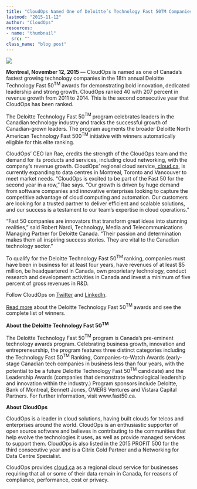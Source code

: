 ```yaml
---
title: "CloudOps Named One of Deloitte’s Technology Fast 50TM Companies"
lastmod: "2015-11-12"
author: "CloudOps"
resources:
- name: "thumbnail"
  src: ""
class_name: "blog post"
---
```


<img src="/images/blog/post/Fast50-CdnWM_3rdPARTY_RGB-H_EN.jpg" class="main-blog-image">

<p><span style="font-weight: 400;"><strong>Montreal, November 12, 2015</strong> — CloudOps is named as one of Canada’s fastest growing technology companies in the 18th annual Deloitte Technology Fast&nbsp;</span><span class="s1">50</span><span class="s2"><sup>TM&nbsp;</sup></span><span style="font-weight: 400;">awards for demonstrating bold innovation, dedicated leadership and strong growth. CloudOps ranked 40 with 207 percent in revenue growth from 2011 to 2014. </span><span style="font-weight: 400;">This is the second consecutive year that CloudOps has been ranked.</span></p>

<p><span style="font-weight: 400;">The Deloitte Technology Fast&nbsp;</span><span class="s1">50</span><span class="s2"><sup>TM&nbsp;</sup></span><span style="font-weight: 400;">program celebrates leaders in the Canadian technology industry and tracks the successful growth of Canadian-grown leaders. The program augments the broader Deloitte North American Technology Fast </span><span class="s1">500</span><span class="s2"><sup>TM</sup></span><span style="font-weight: 400;">&nbsp;initiative with winners automatically eligible for this elite ranking.</span></p>

<p><span style="font-weight: 400;">CloudOps’ CEO Ian Rae, credits the strength of the CloudOps team and the demand for its products and services, including cloud networking</span><span style="font-weight: 400;">, with the company’s revenue growth. CloudOps’ regional cloud service,<a href="https://cloud.ca" target="_blank"> cloud.ca</a>, is currently expanding to data centres in Montreal, Toronto and Vancouver to meet market needs. “CloudOps is excited to be part of the Fast 50 for the second year in a row,” Rae says. “Our growth is driven by huge demand from software companies and innovative enterprises looking to capture the competitive advantage of cloud computing and automation. Our customers are looking for a trusted partner to deliver efficient and scalable solutions, and our success is a testament to our team’s expertise in cloud operations.”</span></p>

<p><span style="font-weight: 400;">“Fast 50 companies are innovators that transform great ideas into stunning realities,” said Robert Nardi, Technology, Media and Telecommunications Managing Partner for Deloitte Canada. “Their passion and determination makes them all inspiring success stories. They are vital to the Canadian technology sector.”</span></p>

<p><span style="font-weight: 400;">To qualify for the Deloitte Technology Fast&nbsp;</span><span class="s1">50</span><span class="s2"><sup>TM&nbsp;</sup></span><span style="font-weight: 400;">ranking, companies must have been in business for at least four years, have revenues of at least $5 million, be headquartered in Canada, own proprietary technology, conduct research and development activities in Canada and invest a minimum of five percent of gross revenues in R&amp;D.</span></p>

<p><span style="font-weight: 400;">Follow CloudOps on </span><a href="https://twitter.com/CloudOps_" target="_blank"><span style="font-weight: 400;">Twitter</span></a><span style="font-weight: 400;"> and </span><a href="https://www.linkedin.com/company/cloudops" target="_blank"><span style="font-weight: 400;">LinkedIn</span></a><span style="font-weight: 400;">.</span></p>

<p><a href="http://www.theglobeandmail.com/report-on-business/small-business/sb-growth/montreal-mens-fashion-retailer-tops-this-years-technology-fast-50-list/article27206146/" target="_blank"><span style="font-weight: 400;">Read more</span></a><span style="font-weight: 400;"> about the Deloitte Technology Fast&nbsp;</span><span class="s1">50</span><span class="s2"><sup>TM&nbsp;</sup></span>awards and see the complete list of winners.</p>

<p><strong>About the Deloitte Technology Fast&nbsp;<span class="s1">50</span><span class="s2"><sup>TM</sup></span></strong></p>

<p><span style="font-weight: 400;">The Deloitte Technology Fast&nbsp;</span><span class="s1">50</span><span class="s2"><sup>TM</sup></span><span style="font-weight: 400;">&nbsp;program is Canada’s pre-eminent technology awards program. Celebrating business growth, innovation and entrepreneurship, the program features three distinct categories including the Technology Fast&nbsp;</span><span class="s1">50</span><span class="s2"><sup>TM</sup></span><span style="font-weight: 400;"> Ranking, Companies-to-Watch Awards (early-stage Canadian tech companies in business less than four years, with the potential to be a future Deloitte Technology Fast&nbsp;</span><span class="s1">50</span><span class="s2"><sup>TM</sup></span><span style="font-weight: 400;">&nbsp;</span><span style="font-weight: 400;">candidate) and the Leadership Awards (companies that demonstrate technological leadership and innovation within the industry.) Program sponsors include Deloitte, Bank of Montreal, Bennett Jones, OMERS Ventures and Vistara Capital Partners. For further information, visit www.fast50.ca.</span></p>

<p><strong>About CloudOps</strong></p>

<p><span style="font-weight: 400;">CloudOps is a leader in cloud solutions, having built clouds for telcos and enterprises around the world. CloudOps is an enthusiastic supporter of open source software and believes in contributing to the communities that help evolve the technologies it uses, as well as provide managed services to support them. CloudOps is also listed in the 2015 PROFIT 500 for the third consecutive year and is a Citrix Gold Partner and a Networking for Data Centre Specialist.</span></p>

<p><span style="font-weight: 400;">CloudOps provides </span><a href="https://cloud.ca/" target="_blank"><span style="font-weight: 400;">cloud.ca</span></a><span style="font-weight: 400;"> as a regional cloud service for businesses requiring that all or some of their data remain in Canada, for reasons of compliance, performance, cost or privacy.</span></p>